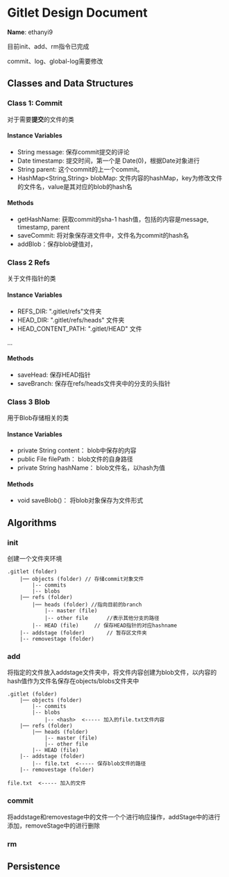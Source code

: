 # Gitlet Design Document

**Name**: ethanyi9

目前init、add、rm指令已完成

commit、log、global-log需要修改

## Classes and Data Structures

### Class 1: Commit

对于需要**提交**的文件的类

#### Instance Variables

- String message: 保存commit提交的评论
- Date timestamp: 提交时间，第一个是 Date(0)，根据Date对象进行
- String parent: 这个commit的上一个commit。
- HashMap<String,String> blobMap: 文件内容的hashMap，key为修改文件的文件名，value是其对应的blob的hash名

#### Methods
- getHashName: 获取commit的sha-1 hash值，包括的内容是message, timestamp, parent
- saveCommit: 将对象保存进文件中，文件名为commit的hash名
- addBlob：保存blob键值对，

### Class 2 Refs

关于文件指针的类
#### Instance Variables

- REFS_DIR: ".gitlet/refs"文件夹
- HEAD_DIR: ".gitlet/refs/heads" 文件夹
- HEAD_CONTENT_PATH: ".gitlet/HEAD" 文件

...


#### Methods
- saveHead: 保存HEAD指针
- saveBranch: 保存在refs/heads文件夹中的分支的头指针

### Class 3 Blob
用于Blob存储相关的类
#### Instance Variables
- private String content：   blob中保存的内容
- public File filePath：     blob文件的自身路径
- private String hashName： blob文件名，以hash为值
#### Methods

- void saveBlob()： 将blob对象保存为文件形式




## Algorithms

### init
创建一个文件夹环境

```
.gitlet (folder)
    |── objects (folder) // 存储commit对象文件
        |-- commits
        |-- blobs
    |── refs (folder)
        |── heads (folder) //指向目前的branch
            |-- master (file)
            |-- other file      //表示其他分支的路径
        |-- HEAD (file)     // 保存HEAD指针的对应hashname
    |-- addstage (folder)       // 暂存区文件夹
    |-- removestage (folder)
```
    
### add
将指定的文件放入addstage文件夹中，将文件内容创建为blob文件，以内容的hash值作为文件名保存在objects/blobs文件夹中
```
.gitlet (folder)
    |── objects (folder) 
        |-- commits
        |-- blobs
            |-- <hash>  <----- 加入的file.txt文件内容
    |── refs (folder)
        |── heads (folder) 
            |-- master (file)
            |-- other file     
        |-- HEAD (file)     
    |-- addstage (folder)       
        |-- file.txt  <----- 保存blob文件的路径
    |-- removestage (folder)

file.txt  <----- 加入的文件
```

### commit
将addstage和removestage中的文件一个个进行响应操作，addStage中的进行添加，removeStage中的进行删除


### rm





## Persistence

